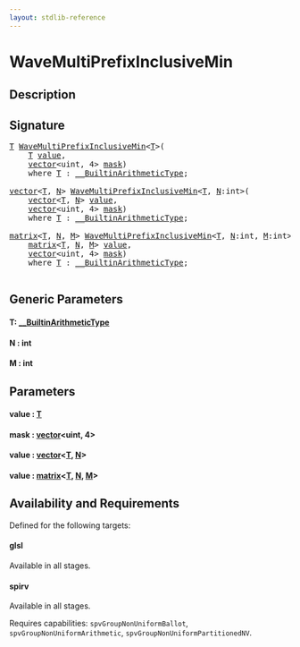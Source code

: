 ```yaml
---
layout: stdlib-reference
---
```


# WaveMultiPrefixInclusiveMin

## Description





## Signature 

<pre>
<a href="wavemultiprefixinclusivemin-049fo.html#typeparam-T" class="code_type">T</a> <a href="wavemultiprefixinclusivemin-049fo.html">WaveMultiPrefixInclusiveMin</a>&lt;<a href="wavemultiprefixinclusivemin-049fo.html#typeparam-T" class="code_type">T</a>&gt;(
    <a href="wavemultiprefixinclusivemin-049fo.html#typeparam-T" class="code_type">T</a> <a href="wavemultiprefixinclusivemin-049fo.html#decl-value" class="code_param">value</a>,
    <a href="../types/vector/index.html" class="code_type">vector</a>&lt;<span class="code_keyword">uint</span>, 4&gt; <a href="wavemultiprefixinclusivemin-049fo.html#decl-mask" class="code_param">mask</a>)
    <span class='code_keyword'>where</span> <a href="wavemultiprefixinclusivemin-049fo.html#typeparam-T" class="code_type">T</a> : <a href="../interfaces/0_builtinarithmetictype-029j/index.html" class="code_type">__BuiltinArithmeticType</a>;

<a href="../types/vector/index.html" class="code_type">vector</a>&lt;<a href="wavemultiprefixinclusivemin-049fo.html#typeparam-T" class="code_type">T</a>, <a href="wavemultiprefixinclusivemin-049fo.html#decl-N" class="code_var">N</a>&gt; <a href="wavemultiprefixinclusivemin-049fo.html">WaveMultiPrefixInclusiveMin</a>&lt;<a href="wavemultiprefixinclusivemin-049fo.html#typeparam-T" class="code_type">T</a>, <a href="wavemultiprefixinclusivemin-049fo.html#decl-N" class="code_var">N</a>:<span class="code_keyword">int</span>&gt;(
    <a href="../types/vector/index.html" class="code_type">vector</a>&lt;<a href="wavemultiprefixinclusivemin-049fo.html#typeparam-T" class="code_type">T</a>, <a href="wavemultiprefixinclusivemin-049fo.html#decl-N" class="code_var">N</a>&gt; <a href="wavemultiprefixinclusivemin-049fo.html#decl-value" class="code_param">value</a>,
    <a href="../types/vector/index.html" class="code_type">vector</a>&lt;<span class="code_keyword">uint</span>, 4&gt; <a href="wavemultiprefixinclusivemin-049fo.html#decl-mask" class="code_param">mask</a>)
    <span class='code_keyword'>where</span> <a href="wavemultiprefixinclusivemin-049fo.html#typeparam-T" class="code_type">T</a> : <a href="../interfaces/0_builtinarithmetictype-029j/index.html" class="code_type">__BuiltinArithmeticType</a>;

<a href="../types/matrix/index.html" class="code_type">matrix</a>&lt;<a href="wavemultiprefixinclusivemin-049fo.html#typeparam-T" class="code_type">T</a>, <a href="wavemultiprefixinclusivemin-049fo.html#decl-N" class="code_var">N</a>, <a href="wavemultiprefixinclusivemin-049fo.html#decl-M" class="code_var">M</a>&gt; <a href="wavemultiprefixinclusivemin-049fo.html">WaveMultiPrefixInclusiveMin</a>&lt;<a href="wavemultiprefixinclusivemin-049fo.html#typeparam-T" class="code_type">T</a>, <a href="wavemultiprefixinclusivemin-049fo.html#decl-N" class="code_var">N</a>:<span class="code_keyword">int</span>, <a href="wavemultiprefixinclusivemin-049fo.html#decl-M" class="code_var">M</a>:<span class="code_keyword">int</span>&gt;(
    <a href="../types/matrix/index.html" class="code_type">matrix</a>&lt;<a href="wavemultiprefixinclusivemin-049fo.html#typeparam-T" class="code_type">T</a>, <a href="wavemultiprefixinclusivemin-049fo.html#decl-N" class="code_var">N</a>, <a href="wavemultiprefixinclusivemin-049fo.html#decl-M" class="code_var">M</a>&gt; <a href="wavemultiprefixinclusivemin-049fo.html#decl-value" class="code_param">value</a>,
    <a href="../types/vector/index.html" class="code_type">vector</a>&lt;<span class="code_keyword">uint</span>, 4&gt; <a href="wavemultiprefixinclusivemin-049fo.html#decl-mask" class="code_param">mask</a>)
    <span class='code_keyword'>where</span> <a href="wavemultiprefixinclusivemin-049fo.html#typeparam-T" class="code_type">T</a> : <a href="../interfaces/0_builtinarithmetictype-029j/index.html" class="code_type">__BuiltinArithmeticType</a>;

</pre>

## Generic Parameters

####  <a id="typeparam-T"></a>T: [\_\_BuiltinArithmeticType](../interfaces/0_builtinarithmetictype-029j/index.html)
####  <a id="decl-N"></a>N  : int
####  <a id="decl-M"></a>M  : int

## Parameters

####  <a id="decl-value"></a>value  : [T](wavemultiprefixinclusivemin-049fo.html#typeparam-T)
####  <a id="decl-mask"></a>mask  : [vector](../types/vector/index.html)\<uint, 4\>
####  <a id="decl-value"></a>value  : [vector](../types/vector/index.html)\<[T](../types/vector/index.html#typeparam-T), [N](../types/vector/index.html#decl-N)\>
####  <a id="decl-value"></a>value  : [matrix](../types/matrix/index.html)\<[T](../types/matrix/t-0.html), [N](../types/matrix/index.html#decl-N), [M](../types/matrix/index.html#decl-M)\>

## Availability and Requirements

Defined for the following targets:

#### glsl
Available in all stages.

#### spirv
Available in all stages.

Requires capabilities: `spvGroupNonUniformBallot`, `spvGroupNonUniformArithmetic`, `spvGroupNonUniformPartitionedNV`.


